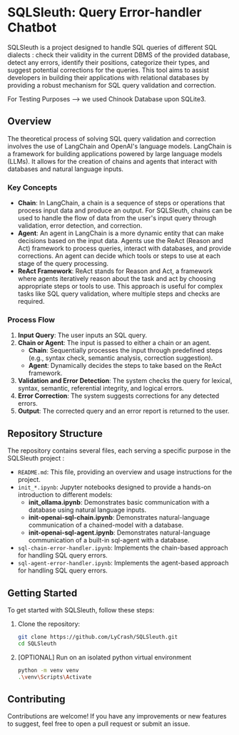 # SQLSleuth: Query Error-handler Chatbot

SQLSleuth is a project designed to handle SQL queries of different SQL dialects : check their validity in the current DBMS of the provided database, detect any errors, identify their positions, categorize their types, and suggest potential corrections for the queries. This tool aims to assist developers in building their applications with relational databases by providing a robust mechanism for SQL query validation and correction.

For Testing Purposes --> we used Chinook Database upon SQLite3. 

## Overview

The theoretical process of solving SQL query validation and correction involves the use of LangChain and OpenAI's language models. LangChain is a framework for building applications powered by large language models (LLMs). It allows for the creation of chains and agents that interact with databases and natural language inputs.

### Key Concepts

- **Chain**: In LangChain, a chain is a sequence of steps or operations that process input data and produce an output. For SQLSleuth, chains can be used to handle the flow of data from the user's input query through validation, error detection, and correction.
- **Agent**: An agent in LangChain is a more dynamic entity that can make decisions based on the input data. Agents use the ReAct (Reason and Act) framework to process queries, interact with databases, and provide corrections. An agent can decide which tools or steps to use at each stage of the query processing.
- **ReAct Framework**: ReAct stands for Reason and Act, a framework where agents iteratively reason about the task and act by choosing appropriate steps or tools to use. This approach is useful for complex tasks like SQL query validation, where multiple steps and checks are required.

### Process Flow

1. **Input Query**: The user inputs an SQL query.
2. **Chain or Agent**: The input is passed to either a chain or an agent.
   - **Chain**: Sequentially processes the input through predefined steps (e.g., syntax check, semantic analysis, correction suggestion).
   - **Agent**: Dynamically decides the steps to take based on the ReAct framework.
3. **Validation and Error Detection**: The system checks the query for lexical, syntax, semantic, referential integrity, and logical errors.
4. **Error Correction**: The system suggests corrections for any detected errors.
5. **Output**: The corrected query and an error report is returned to the user.

## Repository Structure

The repository contains several files, each serving a specific purpose in the SQLSleuth project :

- `README.md`: This file, providing an overview and usage instructions for the project.
- `init_*.ipynb`: Jupyter notebooks designed to provide a hands-on introduction to different models:
  - **init_ollama.ipynb**: Demonstrates basic communication with a database using natural language inputs.
  - **init-openai-sql-chain.ipynb**: Demonstrates natural-language communication of a chained-model with a database.
  - **init-openai-sql-agent.ipynb**: Demonstrates natural-language communication of a built-in sql-agent with a database.
- `sql-chain-error-handler.ipynb`: Implements the chain-based approach for handling SQL query errors.
- `sql-agent-error-handler.ipynb`: Implements the agent-based approach for handling SQL query errors.

## Getting Started

To get started with SQLSleuth, follow these steps:

1. Clone the repository:
   ```sh
   git clone https://github.com/LyCrash/SQLSleuth.git
   cd SQLSleuth
2. [OPTIONAL] Run on an isolated python virtual environment
   ```sh
   python -m venv venv
   .\venv\Scripts\Activate
## Contributing
Contributions are welcome! If you have any improvements or new features to suggest, feel free to open a pull request or submit an issue.